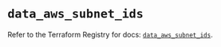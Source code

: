 # `data_aws_subnet_ids`

Refer to the Terraform Registry for docs: [`data_aws_subnet_ids`](https://registry.terraform.io/providers/hashicorp/aws/4.54.0/docs/data-sources/subnet_ids).
